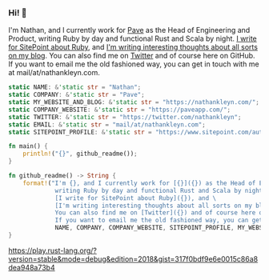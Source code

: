 ### Hi! 👋

I'm Nathan, and I currently work for [Pave](https://paveapp.com/) as the Head of Engineering and Product, writing Ruby by day and functional Rust and Scala by night. [I write for SitePoint about Ruby](https://www.sitepoint.com/author/nkleyn/), and [I'm writing interesting thoughts about all sorts on my blog](https://nathankleyn.com/). You can also find me on [Twitter](https://twitter.com/nathankleyn) and of course here on GitHub. If you want to email me the old fashioned way, you can get in touch with me at mail/at/nathankleyn.com.

```rust
static NAME: &'static str = "Nathan";
static COMPANY: &'static str = "Pave";
static MY_WEBSITE_AND_BLOG: &'static str = "https://nathankleyn.com/";
static COMPANY_WEBSITE: &'static str = "https://paveapp.com/";
static TWITTER: &'static str = "https://twitter.com/nathankleyn";
static EMAIL: &'static str = "mail/at/nathankleyn.com";
static SITEPOINT_PROFILE: &'static str = "https://www.sitepoint.com/author/nkleyn/";

fn main() {
    println!("{}", github_readme());
}

fn github_readme() -> String {
    format!("I'm {}, and I currently work for [{}]({}) as the Head of Engineering and Product, \
             writing Ruby by day and functional Rust and Scala by night. \
             [I write for SitePoint about Ruby]({}), and \
             [I'm writing interesting thoughts about all sorts on my blog]({}). \
             You can also find me on [Twitter]({}) and of course here on GitHub. \
             If you want to email me the old fashioned way, you can get in touch with me at {}.",
             NAME, COMPANY, COMPANY_WEBSITE, SITEPOINT_PROFILE, MY_WEBSITE_AND_BLOG, TWITTER, EMAIL)
}
```

https://play.rust-lang.org/?version=stable&mode=debug&edition=2018&gist=317f0bdf9e6e0015c86a8dea948a73b4
